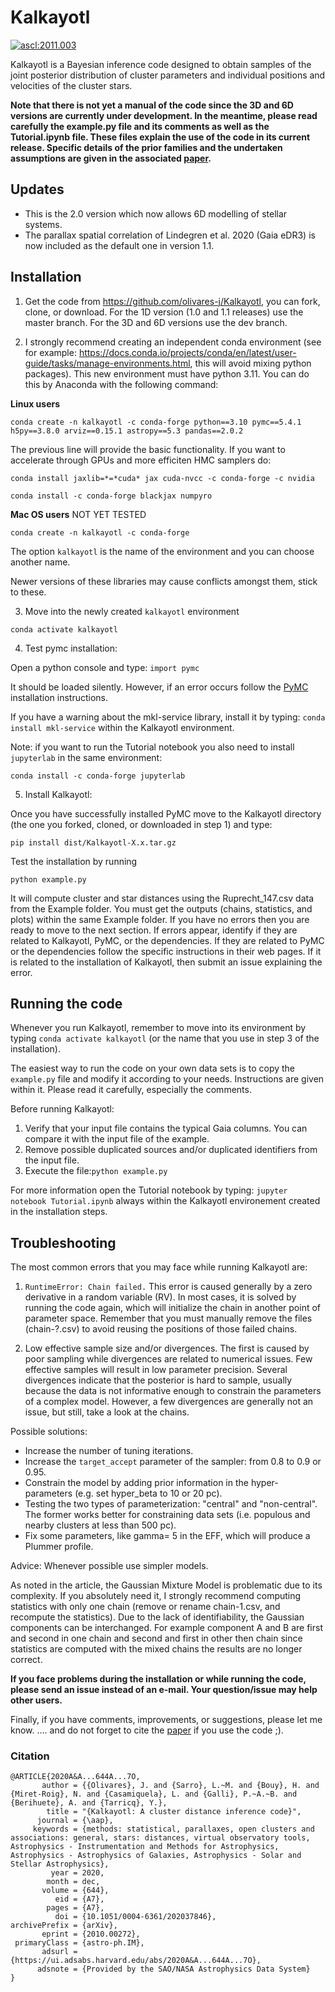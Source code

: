 # Kalkayotl
<a href="https://ascl.net/2011.003"><img src="https://img.shields.io/badge/ascl-2011.003-blue.svg?colorB=262255" alt="ascl:2011.003" /></a>

Kalkayotl is a Bayesian inference code designed to obtain samples of the joint posterior distribution of cluster parameters and individual positions and velocities of the cluster stars.

**Note that there is not yet a manual of the code since the 3D and 6D versions are currently under development. In the meantime, please read carefully the example.py file and its comments as well as the Tutorial.ipynb file. These files explain the use of the code in its current release. Specific details of the prior families and the undertaken assumptions are given in the associated [paper](
https://www.aanda.org/articles/aa/pdf/2020/12/aa37846-20.pdf).**

## Updates
- This is the 2.0 version which now allows 6D modelling of stellar systems.
- The parallax spatial correlation of Lindegren et al. 2020 (Gaia eDR3) is now included as the default one in version 1.1.



## Installation

1. Get the code from https://github.com/olivares-j/Kalkayotl, you can fork, clone, or download. For the 1D version (1.0 and 1.1 releases) use the master branch. For the 3D and 6D versions use the dev branch.


2. I strongly recommend creating an independent conda environment (see for example: https://docs.conda.io/projects/conda/en/latest/user-guide/tasks/manage-environments.html, this will avoid mixing python packages). This new environment must have python 3.11.
You can do this by Anaconda with the following command:

**Linux users**
```
conda create -n kalkayotl -c conda-forge python==3.10 pymc==5.4.1 h5py==3.8.0 arviz==0.15.1 astropy==5.3 pandas==2.0.2
```
The previous line will provide the basic functionality. If you want to accelerate through GPUs and more efficiten HMC samplers do: 
```
conda install jaxlib=*=*cuda* jax cuda-nvcc -c conda-forge -c nvidia

conda install -c conda-forge blackjax numpyro
```
**Mac OS users**
NOT YET TESTED
```
conda create -n kalkayotl -c conda-forge
```
The option `kalkayotl` is the name of the environment and you can choose another name.

Newer versions of these libraries may cause conflicts amongst them, stick to these.

3. Move into the newly created `kalkayotl` environment

```conda activate kalkayotl```


4. Test pymc installation:

Open a python console and type:
```import pymc```

It should be loaded silently. However, if an error occurs follow the [PyMC](https://docs.pymc.io/) installation instructions.

If you have a warning about the mkl-service library, install it by typing:
`conda install mkl-service`
within the Kalkayotl environment.

Note: if you want to run the Tutorial notebook you also need to install `jupyterlab` in the same environment:
```
conda install -c conda-forge jupyterlab
```

5. Install Kalkayotl:

Once you have successfully installed PyMC move to the Kalkayotl directory (the one you forked, cloned, or downloaded in step 1) and type:

```
pip install dist/Kalkayotl-X.x.tar.gz
```

Test the installation by running

```
python example.py
```

It will compute cluster and star distances using the Ruprecht_147.csv data from the Example folder. You must get the outputs (chains, statistics, and plots) within the same Example folder. If you have no errors then you are ready to move to the next section. If errors appear, identify if they are related to Kalkayotl, PyMC, or the dependencies. If they are related to PyMC or the dependencies follow the specific instructions in their web pages. If it is related to the installation of Kalkayotl, then submit an issue explaining the error. 



## Running the code

Whenever you run Kalkayotl, remember to move into its environment by typing ``conda activate kalkayotl`` (or the name that you use in step 3 of the installation).

The easiest way to run the code on your own data sets is to copy the ``example.py`` file and modify it according to your needs. Instructions are given within it. Please read it carefully, especially the comments.

Before running Kalkayotl:

1. Verify that your input file contains the typical Gaia columns. You can compare it with the input file of the example. 
2. Remove possible duplicated sources and/or duplicated identifiers from the input file.
3. Execute the file:```python example.py```

For more information open the Tutorial notebook by typing:
`jupyter notebook Tutorial.ipynb`
always within the Kalkayotl environement created in the installation steps.

## Troubleshooting

The most common errors that you may face while running Kalkayotl are:

1. ``RuntimeError: Chain failed.``
 This error is caused generally by a zero derivative in a random variable (RV). In most cases, it is solved by running the code again, which will initialize the chain in another point of parameter space. Remember that you must manually remove the files (chain-?.csv) to avoid reusing the positions of those failed chains.

2. Low effective sample size and/or divergences.
 The first is caused by poor sampling while divergences are related to numerical issues. Few effective samples will result in low parameter precision. Several divergences indicate that the posterior is hard to sample, usually because the data is not informative enough to constrain the parameters of a complex model. However, a few divergences are generally not an issue, but still, take a look at the chains.

 Possible solutions:
 * Increase the number of tuning iterations. 
 * Increase the ``target_accept`` parameter of the sampler: from 0.8 to 0.9 or 0.95. 
 * Constrain the model by adding prior information in the hyper-parameters (e.g. set hyper_beta to 10 or 20 pc).
 * Testing the two types of parameterization: "central" and "non-central". The former works better for constraining data sets (i.e. populous and nearby clusters at less than 500 pc).
 * Fix some parameters, like gamma= 5 in the EFF, which will produce a Plummer profile.

 Advice: Whenever possible use simpler models.

 As noted in the article, the Gaussian Mixture Model is problematic due to its complexity. If you absolutely need it, I strongly recommend computing statistics with only one chain (remove or rename chain-1.csv, and recompute the statistics). Due to the lack of identifiability, the Gaussian components can be interchanged. For example component A and B are first and second in one chain and second and first in other then chain since statistics are computed with the mixed chains the results are no longer correct.
 
**If you face problems during the installation or while running the code, please send an issue instead of an e-mail. Your question/issue may help other users.**

Finally, if you have comments, improvements, or suggestions, please let me know. .... and do not forget to cite the [paper](
http://arxiv.org/abs/2010.00272) if you use the code ;).

### Citation
```
@ARTICLE{2020A&A...644A...7O,
       author = {{Olivares}, J. and {Sarro}, L.~M. and {Bouy}, H. and {Miret-Roig}, N. and {Casamiquela}, L. and {Galli}, P.~A.~B. and {Berihuete}, A. and {Tarricq}, Y.},
        title = "{Kalkayotl: A cluster distance inference code}",
      journal = {\aap},
     keywords = {methods: statistical, parallaxes, open clusters and associations: general, stars: distances, virtual observatory tools, Astrophysics - Instrumentation and Methods for Astrophysics, Astrophysics - Astrophysics of Galaxies, Astrophysics - Solar and Stellar Astrophysics},
         year = 2020,
        month = dec,
       volume = {644},
          eid = {A7},
        pages = {A7},
          doi = {10.1051/0004-6361/202037846},
archivePrefix = {arXiv},
       eprint = {2010.00272},
 primaryClass = {astro-ph.IM},
       adsurl = {https://ui.adsabs.harvard.edu/abs/2020A&A...644A...7O},
      adsnote = {Provided by the SAO/NASA Astrophysics Data System}
}
```
